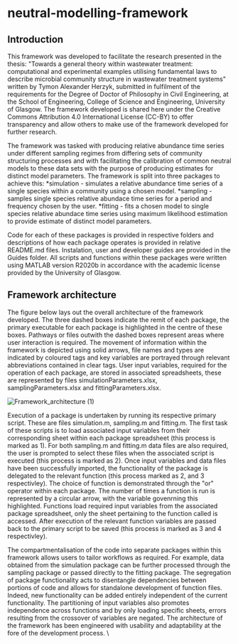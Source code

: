 # neutral-modelling-framework
## Introduction
This framework was developed to facilitate the research presented in the thesis: "Towards a general theory within wastewater treatment: computational and experimental examples utilising fundamental laws to describe microbial community structure in wastewater treatment systems" written by Tymon Alexander Herzyk, submitted in fulfilment of the requirements for the Degree of Doctor of Philosophy in Civil Engineering, at the School of Engineering, College of Science and Engineering, University of Glasgow. The framework developed is shared here under the Creative Commons Attribution 4.0 International License (CC-BY) to offer transparency and allow others to make use of the framework developed for further research.

The framework was tasked with producing relative abundance time series under different sampling regimes from differing sets of community structuring processes and with facilitating the calibration of common neutral models to these data sets with the purpose of producing estimates for distinct model parameters. The framework is split into three packages to achieve this:
*simulation - simulates a relative abundance time series of a single species within a community using a chosen model.
*sampling - samples single species relative abundace time series for a period and frequency chosen by the user.
*fitting - fits a chosen model to single species relative abundace time series using maximum likelihood estimation to provide estimate of distinct model parameters.

Code for each of these packages is provided in respective folders and descriptions of how each package operates is provided in relative README.md files. Instalation, user and developer guides are provided in the Guides folder. All scripts and functions within these packages were written using MATLAB version R2020b in accordance with the academic license provided by the University of Glasgow.

## Framework architecture
The figure below lays out the overall architecture of the framework developed. The three dashed boxes indicate the remit of each package, the primary executable for each package is highlighted in the centre of these boxes. Pathways or files outwith the dashed boxes represent areas where user interaction is required. The movement of information within the framework is depicted using solid arrows, file names and types are indicated by coloured tags and key variables are portrayed through relevant abbreviations contained in clear tags. User input variables, required for the operation of each package, are stored in associated spreadsheets, these are represented by files simulationParameters.xlsx, samplingParameters.xlsx and fittingParameters.xlsx.

![Framework_architecture (1)](https://github.com/user-attachments/assets/5fcf3323-41d9-4483-b926-fe622b419e0a)


Execution of a package is undertaken by running its respective primary script. These are files simulation.m, sampling.m and fitting.m. The first task of these scripts is to load associated input variables from their corresponding sheet within each package spreadsheet (this process is marked as 1). For both sampling.m and fitting.m data files are also required, the user is prompted to select these files when the associated script is executed (this process is marked as 2). Once input variables and data files have been successfully imported, the functionality of the package is delegated to the relevant function (this process marked as 2, and 3 respectivley). The choice of function is demonstrated through the "or" operator within each package. The number of times a function is run is represented by a circular arrow, with the variable govenrning this highlighted. Functions load required input variables from the associated package spreadsheet, only the sheet pertaining to the function called is accessed. After execution of the relevant function variables are passed back to the primary script to be saved (this process is marked as 3 and 4 respectivley).

The compartmentalisation of the code into separate packages within this framework allows users to tailor workflows as required. For example, data obtained from the simulation package can be further processed through the sampling package or passed directly to the fitting package. The segregation of package functionality acts to disentangle dependencies between portions of code and allows for standalone development of function files. Indeed, new functionality can be added entirely independent of the current functionality. The partitioning of input variables also promotes independence across functions and by only loading specific sheets, errors resulting from the crossover of variables are negated. The architecture of the framework has been engineered with usability and adaptability at the fore of the development process. \\
